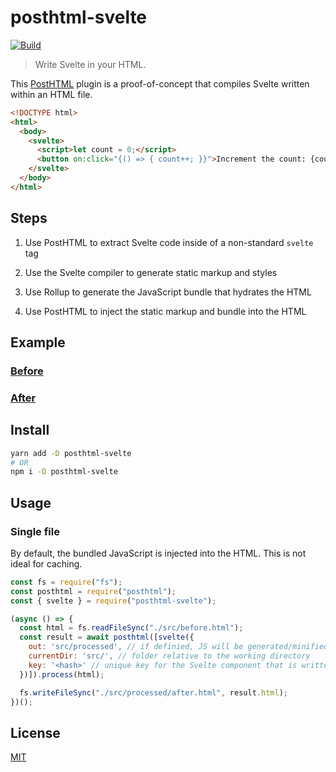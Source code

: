 # posthtml-svelte

[![Build][build]][build-badge]

> Write Svelte in your HTML.

This [PostHTML](https://github.com/posthtml/posthtml) plugin is a proof-of-concept that compiles Svelte written within an HTML file.

```html
<!DOCTYPE html>
<html>
  <body>
    <svelte>
      <script>let count = 0;</script>
      <button on:click="{() => { count++; }}">Increment the count: {count}</button>
    </svelte>
  </body>
</html>
```

## Steps

1) Use PostHTML to extract Svelte code inside of a non-standard `svelte` tag

2) Use the Svelte compiler to generate static markup and styles

3) Use Rollup to generate the JavaScript bundle that hydrates the HTML

4) Use PostHTML to inject the static markup and bundle into the HTML

## Example

### [Before](src/__fixtures__/Count.html)

### [After](src/__fixtures__/Count.out.html)

## Install

```bash
yarn add -D posthtml-svelte
# OR
npm i -D posthtml-svelte
```

## Usage

### Single file

By default, the bundled JavaScript is injected into the HTML. This is not ideal for caching.

```js
const fs = require("fs");
const posthtml = require("posthtml");
const { svelte } = require("posthtml-svelte");

(async () => {
  const html = fs.readFileSync("./src/before.html");
  const result = await posthtml([svelte({
    out: 'src/processed', // if definied, JS will be generated/minified as a separate file
    currentDir: 'src/', // folder relative to the working directory
    key: '<hash>' // unique key for the Svelte component that is written to disk
  })]).process(html);

  fs.writeFileSync("./src/processed/after.html", result.html);
})();
```

## License

[MIT](LICENSE)

[build]: https://travis-ci.com/metonym/posthtml-svelte.svg?branch=master
[build-badge]: https://travis-ci.com/metonym/posthtml-svelte
